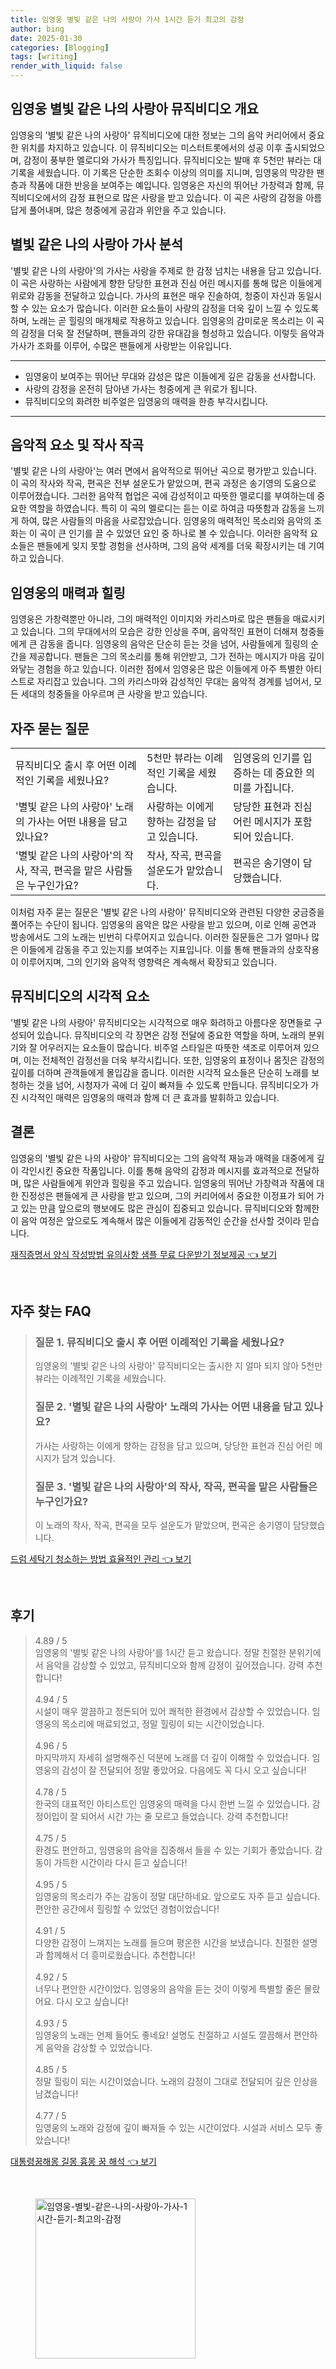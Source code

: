 ```yaml
---
title: 임영웅 별빛 같은 나의 사랑아 가사 1시간 듣기 최고의 감정
author: bing
date: 2025-01-30
categories: [Blogging]
tags: [writing]
render_with_liquid: false
---
```



<h2 id='임영웅 별빛 같은 나의 사랑아 뮤직비디오 개요'>임영웅 별빛 같은 나의 사랑아 뮤직비디오 개요</h2>

<p>임영웅의 '별빛 같은 나의 사랑아' 뮤직비디오에 대한 정보는 그의 음악 커리어에서 중요한 위치를 차지하고 있습니다. 이 뮤직비디오는 미스터트롯에서의 성공 이후 출시되었으며, 감정이 풍부한 멜로디와 가사가 특징입니다. 뮤직비디오는 발매 후 5천만 뷰라는 대기록을 세웠습니다. 이 기록은 단순한 조회수 이상의 의미를 지니며, 임영웅의 막강한 팬층과 작품에 대한 반응을 보여주는 예입니다. 임영웅은 자신의 뛰어난 가창력과 함께, 뮤직비디오에서의 감정 표현으로 많은 사랑을 받고 있습니다. 이 곡은 사랑의 감정을 아름답게 풀어내며, 많은 청중에게 공감과 위안을 주고 있습니다.</p>

<h2 id='별빛 같은 나의 사랑아 가사 분석'>별빛 같은 나의 사랑아 가사 분석</h2>

<p>'별빛 같은 나의 사랑아'의 가사는 사랑을 주제로 한 감정 넘치는 내용을 담고 있습니다. 이 곡은 사랑하는 사람에게 향한 당당한 표현과 진심 어린 메시지를 통해 많은 이들에게 위로와 감동을 전달하고 있습니다. 가사의 표현은 매우 진솔하여, 청중이 자신과 동일시할 수 있는 요소가 많습니다. 이러한 요소들이 사랑의 감정을 더욱 깊이 느낄 수 있도록 하며, 노래는 곧 힐링의 매개체로 작용하고 있습니다. 임영웅의 감미로운 목소리는 이 곡의 감정을 더욱 잘 전달하며, 팬들과의 강한 유대감을 형성하고 있습니다. 이렇듯 음악과 가사가 조화를 이루어, 수많은 팬들에게 사랑받는 이유입니다.</p>

<hr />

<ul>
    <li>임영웅이 보여주는 뛰어난 무대와 감성은 많은 이들에게 깊은 감동을 선사합니다.</li>
    <li>사랑의 감정을 온전히 담아낸 가사는 청중에게 큰 위로가 됩니다.</li>
    <li>뮤직비디오의 화려한 비주얼은 임영웅의 매력을 한층 부각시킵니다.</li>
</ul>

<hr />

<h2 id='음악적 요소 및 작사 작곡'>음악적 요소 및 작사 작곡</h2>

<p>'별빛 같은 나의 사랑아'는 여러 면에서 음악적으로 뛰어난 곡으로 평가받고 있습니다. 이 곡의 작사와 작곡, 편곡은 전부                설운도가 맡았으며, 편곡 과정은 송기영의 도움으로 이루어졌습니다. 그러한 음악적 협업은 곡에 감성적이고 따뜻한 멜로디를 부여하는데 중요한 역할을 하였습니다. 특히 이 곡의 멜로디는 듣는 이로 하여금 따뜻함과 감동을 느끼게 하여, 많은 사람들의 마음을 사로잡았습니다. 임영웅의 매력적인 목소리와 음악의 조화는 이 곡이 큰 인기를 끌 수 있었던 요인 중 하나로 볼 수 있습니다. 이러한 음악적 요소들은 팬들에게 잊지 못할 경험을 선사하며, 그의 음악 세계를 더욱 확장시키는 데 기여하고 있습니다.</p>

<h2 id='임영웅의 매력과 힐링'>임영웅의 매력과 힐링</h2>

<p>임영웅은 가창력뿐만 아니라, 그의 매력적인 이미지와 카리스마로 많은 팬들을 매료시키고 있습니다. 그의 무대에서의 모습은 강한 인상을 주며, 음악적인 표현이 더해져 청중들에게 큰 감동을 줍니다. 임영웅의 음악은 단순히 듣는 것을 넘어, 사람들에게 힐링의 순간을 제공합니다. 팬들은 그의 목소리를 통해 위안받고, 그가 전하는 메시지가 마음 깊이 와닿는 경험을 하고 있습니다. 이러한 점에서 임영웅은 많은 이들에게 아주 특별한 아티스트로 자리잡고 있습니다. 그의 카리스마와 감성적인 무대는 음악적 경계를 넘어서, 모든 세대의 청중들을 아우르며 큰 사랑을 받고 있습니다.</p>

<h2 id='자주 묻는 질문'>자주 묻는 질문</h2>

<table>
    <tr>
        <td>뮤직비디오 출시 후 어떤 이례적인 기록을 세웠나요?</td>
        <td>5천만 뷰라는 이례적인 기록을 세웠습니다.</td>
        <td>임영웅의 인기를 입증하는 데 중요한 의미를 가집니다.</td>
    </tr>
    <tr>
        <td>'별빛 같은 나의 사랑아' 노래의 가사는 어떤 내용을 담고 있나요?</td>
        <td>사랑하는 이에게 향하는 감정을 담고 있습니다.</td>
        <td>당당한 표현과 진심 어린 메시지가 포함되어 있습니다.</td>
    </tr>
    <tr>
        <td>'별빛 같은 나의 사랑아'의 작사, 작곡, 편곡을 맡은 사람들은 누구인가요?</td>
        <td>작사, 작곡, 편곡을 설운도가 맡았습니다.</td>
        <td>편곡은 송기영이 담당했습니다.</td>
    </tr>
</table>

<p>이처럼 자주 묻는 질문은 '별빛 같은 나의 사랑아' 뮤직비디오와 관련된 다양한 궁금증을 풀어주는 수단이 됩니다. 임영웅의 음악은 많은 사랑을 받고 있으며, 이로 인해 공연과 방송에서도 그의 노래는 빈번히 다루어지고 있습니다. 이러한 질문들은 그가 얼마나 많은 이들에게 감동을 주고 있는지를 보여주는 지표입니다. 이를 통해 팬들과의 상호작용이 이루어지며, 그의 인기와 음악적 영향력은 계속해서 확장되고 있습니다.</p>

<h2 id='뮤직비디오의 시각적 요소'>뮤직비디오의 시각적 요소</h2>

<p>'별빛 같은 나의 사랑아' 뮤직비디오는 시각적으로 매우 화려하고 아름다운 장면들로 구성되어 있습니다. 뮤직비디오의 각 장면은 감정 전달에 중요한 역할을 하며, 노래의 분위기와 잘 어우러지는 요소들이 많습니다. 비주얼 스타일은 따뜻한 색조로 이루어져 있으며, 이는 전체적인 감정선을 더욱 부각시킵니다. 또한, 임영웅의 표정이나 몸짓은 감정의 깊이를 더하며 관객들에게 몰입감을 줍니다. 이러한 시각적 요소들은 단순히 노래를 보청하는 것을 넘어, 시청자가 곡에 더 깊이 빠져들 수 있도록 만듭니다. 뮤직비디오가 가진 시각적인 매력은 임영웅의 매력과 함께 더 큰 효과를 발휘하고 있습니다.</p>

<h2 id='결론'>결론</h2>

<p>임영웅의 '별빛 같은 나의 사랑아' 뮤직비디오는 그의 음악적 재능과 매력을 대중에게 깊이 각인시킨 중요한 작품입니다. 이를 통해 음악의 감정과 메시지를 효과적으로 전달하며, 많은 사람들에게 위안과 힐링을 주고 있습니다. 임영웅의 뛰어난 가창력과 작품에 대한 진정성은 팬들에게 큰 사랑을 받고 있으며, 그의 커리어에서 중요한 이정표가 되어 가고 있는 만큼 앞으로의 행보에도 많은 관심이 집중되고 있습니다. 뮤직비디오와 함께한 이 음악 여정은 앞으로도 계속해서 많은 이들에게 감동적인 순간을 선사할 것이라 믿습니다.</p>


<p><a class="click-button" title="재직증명서 양식 작성방법 유의사항 샘플 무료 다운받기 정보제공" href="https://afficreate.github.io/posts/%EC%9E%AC%EC%A7%81%EC%A6%9D%EB%AA%85%EC%84%9C-%EC%96%91%EC%8B%9D-%EC%9E%91%EC%84%B1%EB%B0%A9%EB%B2%95-%EC%9C%A0%EC%9D%98%EC%82%AC%ED%95%AD-%EC%83%98%ED%94%8C-%EB%AC%B4%EB%A3%8C-%EB%8B%A4%EC%9A%B4%EB%B0%9B%EA%B8%B0-%EC%A0%95%EB%B3%B4%EC%A0%9C%EA%B3%B5/" rel="dofollow">재직증명서 양식 작성방법 유의사항 샘플 무료 다운받기 정보제공 👈 보기</a></p><br>
<h2 id='자주_찾는_FAQ'>자주 찾는 FAQ</h2>
<div itemscope="" itemtype="https://schema.org/FAQPage"> 
<blockquote> 
<div itemscope="" itemprop="mainEntity" itemtype="https://schema.org/Question"> 
<h3 itemprop="name">질문 1. 뮤직비디오 출시 후 어떤 이례적인 기록을 세웠나요?</h3> 
<div itemscope="" itemprop="acceptedAnswer" itemtype="https://schema.org/Answer"> 
<span itemprop="text"> 
<p>임영웅의 '별빛 같은 나의 사랑아' 뮤직비디오는 출시한 지 얼마 되지 않아 5천만 뷰라는 이례적인 기록을 세웠습니다.</p> 
</span> 
</div> 
</div> 
<div itemscope="" itemprop="mainEntity" itemtype="https://schema.org/Question"> 
<h3 itemprop="name">질문 2. '별빛 같은 나의 사랑아' 노래의 가사는 어떤 내용을 담고 있나요?</h3> 
<div itemscope="" itemprop="acceptedAnswer" itemtype="https://schema.org/Answer"> 
<span itemprop="text"> 
<p>가사는 사랑하는 이에게 향하는 감정을 담고 있으며, 당당한 표현과 진심 어린 메시지가 담겨 있습니다.</p> 
</span> 
</div> 
</div> 
<div itemscope="" itemprop="mainEntity" itemtype="https://schema.org/Question"> 
<h3 itemprop="name">질문 3. '별빛 같은 나의 사랑아'의 작사, 작곡, 편곡을 맡은 사람들은 누구인가요?</h3> 
<div itemscope="" itemprop="acceptedAnswer" itemtype="https://schema.org/Answer"> 
<span itemprop="text"> 
<p>이 노래의 작사, 작곡, 편곡을 모두 설운도가 맡았으며, 편곡은 송기영이 담당했습니다.</p> 
</span> 
</div> 
</div> 
</blockquote> 
</div>
<p><a class="click-button" title="드럼 세탁기 청소하는 방법 효율적인 관리" href="https://afficreate.github.io/posts/%EB%93%9C%EB%9F%BC-%EC%84%B8%ED%83%81%EA%B8%B0-%EC%B2%AD%EC%86%8C%ED%95%98%EB%8A%94-%EB%B0%A9%EB%B2%95-%ED%9A%A8%EC%9C%A8%EC%A0%81%EC%9D%B8-%EA%B4%80%EB%A6%AC/" rel="dofollow">드럼 세탁기 청소하는 방법 효율적인 관리 👈 보기</a></p><br>
<h2 id='후기'>후기</h2>
<div itemscope itemtype="https://schema.org/Product">
  <blockquote>
  <div itemprop="review" itemscope itemtype="https://schema.org/Review">
      <div itemprop="reviewRating" itemscope itemtype="https://schema.org/Rating"> <span itemprop="ratingValue">4.89</span> / <span itemprop="bestRating">5</span> </div>
      <span itemprop="reviewBody">임영웅의 '별빛 같은 나의 사랑아'를 1시간 듣고 왔습니다. 정말 친절한 분위기에서 음악을 감상할 수 있었고, 뮤직비디오와 함께 감정이 깊어졌습니다. 강력 추천합니다!</span>
  </div>
  <br>
  <div itemprop="review" itemscope itemtype="https://schema.org/Review">
      <div itemprop="reviewRating" itemscope itemtype="https://schema.org/Rating"> <span itemprop="ratingValue">4.94</span> / <span itemprop="bestRating">5</span> </div>
      <span itemprop="reviewBody">시설이 매우 깔끔하고 정돈되어 있어 쾌적한 환경에서 감상할 수 있었습니다. 임영웅의 목소리에 매료되었고, 정말 힐링이 되는 시간이었습니다.</span>
  </div>
  <br>
  <div itemprop="review" itemscope itemtype="https://schema.org/Review">
      <div itemprop="reviewRating" itemscope itemtype="https://schema.org/Rating"> <span itemprop="ratingValue">4.96</span> / <span itemprop="bestRating">5</span> </div>
      <span itemprop="reviewBody">마지막까지 자세히 설명해주신 덕분에 노래를 더 깊이 이해할 수 있었습니다. 임영웅의 감성이 잘 전달되어 정말 좋았어요. 다음에도 꼭 다시 오고 싶습니다!</span>
  </div>
  <br>
  <div itemprop="review" itemscope itemtype="https://schema.org/Review">
      <div itemprop="reviewRating" itemscope itemtype="https://schema.org/Rating"> <span itemprop="ratingValue">4.78</span> / <span itemprop="bestRating">5</span> </div>
      <span itemprop="reviewBody">한국의 대표적인 아티스트인 임영웅의 매력을 다시 한번 느낄 수 있었습니다. 감정이입이 잘 되어서 시간 가는 줄 모르고 들었습니다. 강력 추천합니다!</span>
  </div>
  <br>
  <div itemprop="review" itemscope itemtype="https://schema.org/Review">
      <div itemprop="reviewRating" itemscope itemtype="https://schema.org/Rating"> <span itemprop="ratingValue">4.75</span> / <span itemprop="bestRating">5</span> </div>
      <span itemprop="reviewBody">환경도 편안하고, 임영웅의 음악을 집중해서 들을 수 있는 기회가 좋았습니다. 감동이 가득한 시간이라 다시 듣고 싶습니다!</span>
  </div>
  <br>
  <div itemprop="review" itemscope itemtype="https://schema.org/Review">
      <div itemprop="reviewRating" itemscope itemtype="https://schema.org/Rating"> <span itemprop="ratingValue">4.95</span> / <span itemprop="bestRating">5</span> </div>
      <span itemprop="reviewBody">임영웅의 목소리가 주는 감동이 정말 대단하네요. 앞으로도 자주 듣고 싶습니다. 편안한 공간에서 힐링할 수 있었던 경험이었습니다!</span>
  </div>
  <br>
  <div itemprop="review" itemscope itemtype="https://schema.org/Review">
      <div itemprop="reviewRating" itemscope itemtype="https://schema.org/Rating"> <span itemprop="ratingValue">4.91</span> / <span itemprop="bestRating">5</span> </div>
      <span itemprop="reviewBody">다양한 감정이 느껴지는 노래를 들으며 평온한 시간을 보냈습니다. 친절한 설명과 함께해서 더 흥미로웠습니다. 추천합니다!</span>
  </div>
  <br>
  <div itemprop="review" itemscope itemtype="https://schema.org/Review">
      <div itemprop="reviewRating" itemscope itemtype="https://schema.org/Rating"> <span itemprop="ratingValue">4.92</span> / <span itemprop="bestRating">5</span> </div>
      <span itemprop="reviewBody">너무나 편안한 시간이었다. 임영웅의 음악을 듣는 것이 이렇게 특별할 줄은 몰랐어요. 다시 오고 싶습니다!</span>
  </div>
  <br>
  <div itemprop="review" itemscope itemtype="https://schema.org/Review">
      <div itemprop="reviewRating" itemscope itemtype="https://schema.org/Rating"> <span itemprop="ratingValue">4.93</span> / <span itemprop="bestRating">5</span> </div>
      <span itemprop="reviewBody">임영웅의 노래는 언제 들어도 좋네요! 설명도 친절하고 시설도 깔끔해서 편안하게 음악을 감상할 수 있었습니다.</span>
  </div>
  <br>
  <div itemprop="review" itemscope itemtype="https://schema.org/Review">
      <div itemprop="reviewRating" itemscope itemtype="https://schema.org/Rating"> <span itemprop="ratingValue">4.85</span> / <span itemprop="bestRating">5</span> </div>
      <span itemprop="reviewBody">정말 힐링이 되는 시간이었습니다. 노래의 감정이 그대로 전달되어 깊은 인상을 남겼습니다!</span>
  </div>
  <br>
  <div itemprop="review" itemscope itemtype="https://schema.org/Review">
      <div itemprop="reviewRating" itemscope itemtype="https://schema.org/Rating"> <span itemprop="ratingValue">4.77</span> / <span itemprop="bestRating">5</span> </div>
      <span itemprop="reviewBody">임영웅의 노래와 감정에 깊이 빠져들 수 있는 시간이었다. 시설과 서비스 모두 좋았습니다!</span>
  </div>
  </blockquote>
</div>
<p><a class="click-button" title="대통령꿈해몽 길몽 흉몽 꿈 해석" href="https://afficreate.github.io/posts/%EB%8C%80%ED%86%B5%EB%A0%B9%EA%BF%88%ED%95%B4%EB%AA%BD-%EA%B8%B8%EB%AA%BD-%ED%9D%89%EB%AA%BD-%EA%BF%88-%ED%95%B4%EC%84%9D/" rel="dofollow">대통령꿈해몽 길몽 흉몽 꿈 해석 👈 보기</a></p><br>
<figure class="image"><img src="https://afficreate.github.io/assets/img/thumbnail/임영웅-별빛-같은-나의-사랑아-가사-1시간-듣기-최고의-감정.webp" alt="임영웅-별빛-같은-나의-사랑아-가사-1시간-듣기-최고의-감정" width="256" height="256"></figure>